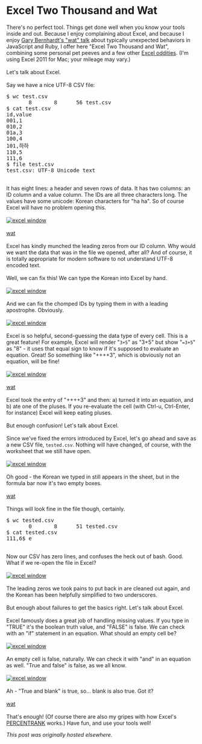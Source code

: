 # Excel Two Thousand and Wat

<div>
<p>There's no perfect tool. Things get done well when you know your tools inside and out. Because I enjoy complaining about Excel, and because I enjoy&#160;<a href="https://www.destroyallsoftware.com/talks/wat">Gary Bernhardt's "wat" talk</a> about typically unexpected behaviors in JavaScript and Ruby, I offer here "Excel Two Thousand and Wat", combining some personal pet peeves and a few other <a href="http://spreadsheetpage.com/index.php/oddities">Excel oddities</a>. (I'm using Excel 2011 for Mac; your mileage may vary.)<br>
<br>
Let's talk about Excel.<br>
<br>
Say we have a nice UTF-8 CSV file:<br>
</p>
<pre>$ wc test.csv
       8       8      56 test.csv
$ cat test.csv
id,value
001,1
010,2
01a,3
100,4
101,&#54616;&#54616;
110,5
111,6
$ file test.csv
test.csv: UTF-8 Unicode text</pre>
<br>
It has eight lines: a header and seven rows of data. It has two columns: an ID column and a value column. The IDs are all three characters long. The values have some unicode: Korean characters for "ha ha". So of course Excel will have no problem opening this.<br>
<br>
<a href="screen-shot-2013-12-31-at-12-17-50-pm.png"><img class="aligncenter size-large wp-image-649" alt="excel window" src="screen-shot-2013-12-31-at-12-17-50-pm.png"></a><br>
<br>
<a href="http://www.titaniumteddybear.net/wp-content/uploads/2010/05/wat-baby.jpg">wat</a><br>
<br>
Excel has kindly munched the leading zeros from our ID column. Why would we want the data that was in the file we opened, after all? And of course, it is totally appropriate for modern software to not understand UTF-8 encoded text.<br>
<br>
Well, we can fix this! We can type the Korean into Excel by hand.<br>
<br>
<a href="screen-shot-2013-12-31-at-12-24-07-pm.png"><img class="aligncenter size-large wp-image-650" alt="excel window" src="screen-shot-2013-12-31-at-12-24-07-pm.png"></a><br>
<br>
And we can fix the chomped IDs by typing them in with a leading apostrophe. Obviously.<br>
<br>
<a href="screen-shot-2013-12-31-at-12-25-44-pm.png"><img class="aligncenter size-large wp-image-651" alt="excel window" src="screen-shot-2013-12-31-at-12-25-44-pm.png"></a><br>
<br>
Excel is so helpful, second-guessing the data type of every cell. This is a great feature! For example, Excel will render "<code>3+5</code>" as "3+5" but show "<code>=3+5</code>" as "8" - it uses that equal sign to know if it's supposed to evaluate an equation. Great! So something like "++++3", which is obviously not an equation, will be fine!<br>
<br>
<a href="screen-shot-2013-12-31-at-12-30-40-pm.png"><img class="aligncenter size-large wp-image-652" alt="excel window" src="screen-shot-2013-12-31-at-12-30-40-pm.png"></a><br>
<br>
<a href="http://mybroadband.co.za/vb/attachment.php?attachmentid=71940&amp;d=1379691163">wat</a><br>
<br>
Excel took the entry of "++++3" and then: a) turned it into an equation, and b) ate one of the pluses. If you re-evaluate the cell (with Ctrl-u, Ctrl-Enter, for instance) Excel will keep eating pluses.<br>
<br>
But enough confusion! Let's talk about Excel.<br>
<br>
Since we've fixed the errors introduced by Excel, let's go ahead and save as a new CSV file, <code>tested.csv</code>. Nothing will have changed, of course, with the worksheet that we still have open.<br>
<br>
<a href="screen-shot-2013-12-31-at-12-40-13-pm.png"><img class="aligncenter size-large wp-image-654" alt="excel window" src="screen-shot-2013-12-31-at-12-40-13-pm.png"></a><br>
<br>
Oh good - the Korean we typed in still appears in the sheet, but in the formula bar now it's two empty boxes.<br>
<br>
<a href="http://img.pandawhale.com/42365-Wat-pigeon-jvWm.jpeg">wat</a><br>
<br>
Things will look fine in the file though, certainly.<br>
<pre>$ wc tested.csv 
       0       8      51 tested.csv
$ cat tested.csv 
111,6$ e</pre>
<br>
Now our CSV has zero lines, and confuses the heck out of bash. Good. What if we re-open the file in Excel?<br>
<br>
<a href="screen-shot-2013-12-31-at-12-48-59-pm.png"><img class="aligncenter size-large wp-image-655" alt="excel window" src="screen-shot-2013-12-31-at-12-48-59-pm.png"></a><br>
<br>
The leading zeros we took pains to put back in are cleaned out again, and the Korean has been helpfully simplified to two underscores.<br>
<br>
But enough about failures to get the basics right. Let's talk about Excel.<br>
<br>
Excel famously does a great job of handling missing values. If you type in "TRUE" it's the boolean truth value, and "FALSE" is false. We can check with an "if" statement in an equation. What should an empty cell be?<br>
<br>
<a href="screen-shot-2013-12-31-at-12-53-15-pm.png"><img class="aligncenter size-large wp-image-656" alt="excel window" src="screen-shot-2013-12-31-at-12-53-15-pm.png"></a><br>
<br>
An empty cell is false, naturally. We can check it with "and" in an equation as well. "True and false" is false, as we all know.<br>
<br>
<a href="screen-shot-2013-12-31-at-12-56-23-pm.png"><img class="aligncenter size-large wp-image-657" alt="excel window" src="screen-shot-2013-12-31-at-12-56-23-pm.png"></a><br>
<br>
Ah - "True and blank" is true, so... blank is also true. Got it?<br>
<br>
<a href="http://i2.kym-cdn.com/photos/images/newsfeed/000/588/695/e16.jpg">wat</a><br>
<br>
That's enough! (Of course there are also my gripes with how Excel's <a href="http://planspace.blogspot.com/2012/03/excel-2007-percentrank-is-trash.html">PERCENTRANK</a> works.) Have fun, and use your tools well!<br>
</div>


*This post was originally hosted elsewhere.*
